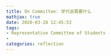 ```yaml
---
title: On Committee: 学代会需要什么
mathjax: true
date: 2020-03-28 12:45:53
tags:
- Representative Committee of Students
- 
categories: reflection
---
```


<!-- more -->
